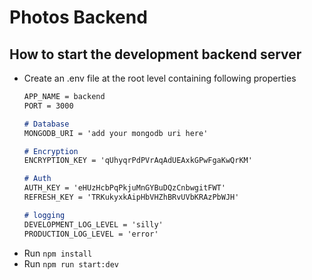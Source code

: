 # Photos Backend

## How to start the development backend server

- Create an .env file at the root level  containing following properties
  ```md
  APP_NAME = backend
  PORT = 3000

  # Database
  MONGODB_URI = 'add your mongodb uri here'

  # Encryption
  ENCRYPTION_KEY = 'qUhyqrPdPVrAqAdUEAxkGPwFgaKwQrKM'

  # Auth
  AUTH_KEY = 'eHUzHcbPqPkjuMnGYBuDQzCnbwgitFWT'
  REFRESH_KEY = 'TRKukyxkAipHbVHZhBRvUVbKRAzPbWJH'

  # logging
  DEVELOPMENT_LOG_LEVEL = 'silly'
  PRODUCTION_LOG_LEVEL = 'error'
  ```
- Run `npm install`
- Run `npm run start:dev`
